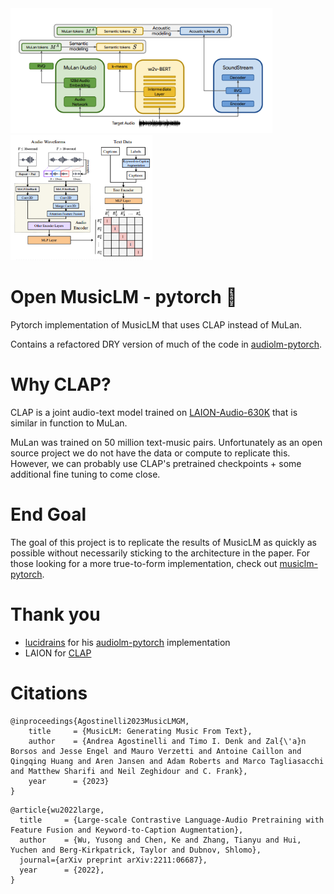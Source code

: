 <img alt='diagram of MusicLM' src='musiclm.png' title="MusicLM" height='200px'>
<img alt='diagram of CLAP' src='clap.png' title="CLAP" height='200px'>

# Open MusicLM - pytorch 🗽
Pytorch implementation of MusicLM that uses CLAP instead of MuLan.

Contains a refactored DRY version of much of the code in [audiolm-pytorch](https://github.com/lucidrains/audiolm-pytorch).


# Why CLAP?
CLAP is a joint audio-text model trained on [LAION-Audio-630K](https://github.com/LAION-AI/audio-dataset) that is similar in function to MuLan.

MuLan was trained on 50 million text-music pairs. Unfortunately as an open source project we do not have the data or compute to replicate this. However, we can probably use CLAP's pretrained checkpoints + some additional fine tuning to come close.

# End Goal

The goal of this project is to replicate the results of MusicLM as quickly as possible without necessarily sticking to the architecture in the paper. For those looking for a more true-to-form implementation, check out [musiclm-pytorch](https://github.com/lucidrains/musiclm-pytorch). 


# Thank you
* [lucidrains](https://github.com/lucidrains/) for his [audiolm-pytorch](https://github.com/lucidrains/audiolm-pytorch) implementation
* LAION for [CLAP](https://github.com/LAION-AI/CLAP)

# Citations
```
@inproceedings{Agostinelli2023MusicLMGM,
    title     = {MusicLM: Generating Music From Text},
    author    = {Andrea Agostinelli and Timo I. Denk and Zal{\'a}n Borsos and Jesse Engel and Mauro Verzetti and Antoine Caillon and Qingqing Huang and Aren Jansen and Adam Roberts and Marco Tagliasacchi and Matthew Sharifi and Neil Zeghidour and C. Frank},
    year      = {2023}
}
```
```
@article{wu2022large,
  title     = {Large-scale Contrastive Language-Audio Pretraining with Feature Fusion and Keyword-to-Caption Augmentation},
  author    = {Wu, Yusong and Chen, Ke and Zhang, Tianyu and Hui, Yuchen and Berg-Kirkpatrick, Taylor and Dubnov, Shlomo},
  journal={arXiv preprint arXiv:2211:06687},
  year      = {2022},
}
```
